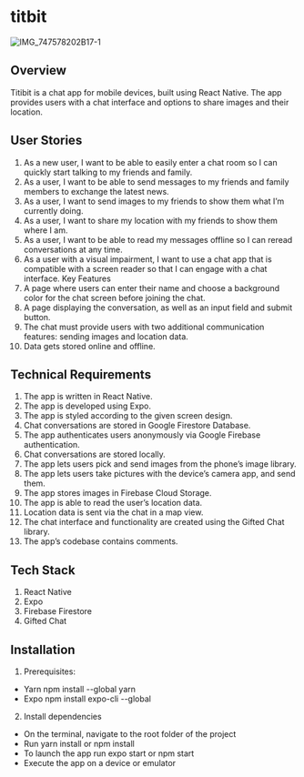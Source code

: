 # titbit

![IMG_747578202B17-1](https://user-images.githubusercontent.com/86426968/149176115-4dd1cb42-70d6-436d-9ab2-309105211bc4.jpeg)

## Overview

Titibit is a chat app for mobile devices, built using React Native. The app 
provides users with a chat interface and options to share images and their
location.

## User Stories
1. As a new user, I want to be able to easily enter a chat room so I can quickly start talking to my
friends and family.
2. As a user, I want to be able to send messages to my friends and family members to exchange
the latest news.
3. As a user, I want to send images to my friends to show them what I’m currently doing.
4. As a user, I want to share my location with my friends to show them where I am.
5. As a user, I want to be able to read my messages offline so I can reread conversations at any
time.
6. As a user with a visual impairment, I want to use a chat app that is compatible with a screen
reader so that I can engage with a chat interface.
Key Features
7. A page where users can enter their name and choose a background color for the chat screen
before joining the chat.
8. A page displaying the conversation, as well as an input field and submit button.
9. The chat must provide users with two additional communication features: sending images
and location data.
10. Data gets stored online and offline. 

## Technical Requirements
1. The app is written in React Native.
2. The app is developed using Expo.
3. The app is styled according to the given screen design.
4. Chat conversations are stored in Google Firestore Database.
5. The app authenticates users anonymously via Google Firebase authentication.
6. Chat conversations are stored locally.
7. The app lets users pick and send images from the phone’s image library.
8. The app lets users take pictures with the device’s camera app, and send them.
9. The app stores images in Firebase Cloud Storage.
10. The app is able to read the user’s location data.
11. Location data is sent via the chat in a map view.
12. The chat interface and functionality are created using the Gifted Chat library.
13. The app’s codebase contains comments.

## Tech Stack
1. React Native
2. Expo
3. Firebase Firestore
4. Gifted Chat

## Installation

1. Prerequisites:
- Yarn npm install --global yarn
- Expo npm install expo-cli --global

2. Install dependencies
- On the terminal, navigate to the root folder of the project
- Run yarn install or npm install
- To launch the app run expo start or npm start
- Execute the app on a device or emulator




